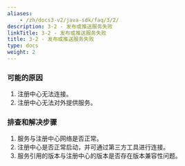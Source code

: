 ```yaml
---
aliases:
    - /zh/docs3-v2/java-sdk/faq/3/2/
description: 3-2 - 发布或推送服务失败
linkTitle: 3-2 - 发布或推送服务失败
title: 3-2 - 发布或推送服务失败
type: docs
weight: 2
---
```




### 可能的原因

1. 注册中心无法连接。
2. 注册中心无法对外提供服务。

### 排查和解决步骤

1. 服务与注册中心网络是否正常。
2. 注册中心是否正常启动，并可通过第三方工具进行连接。
3. 服务引用的版本与注册中心的版本是否存在版本兼容性问题。
